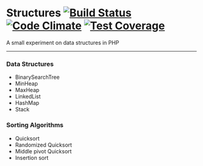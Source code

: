 # Structures [![Build Status](https://travis-ci.org/eduard44/structures.svg)](https://travis-ci.org/eduard44/structures) [![Code Climate](https://codeclimate.com/github/eduard44/structures/badges/gpa.svg)](https://codeclimate.com/github/eduard44/structures) [![Test Coverage](https://codeclimate.com/github/eduard44/structures/badges/coverage.svg)](https://codeclimate.com/github/eduard44/structures)

A small experiment on data structures in PHP

---

### Data Structures

- BinarySearchTree
- MinHeap
- MaxHeap
- LinkedList
- HashMap
- Stack

### Sorting Algorithms

- Quicksort
- Randomized Quicksort
- Middle pivot Quicksort
- Insertion sort
